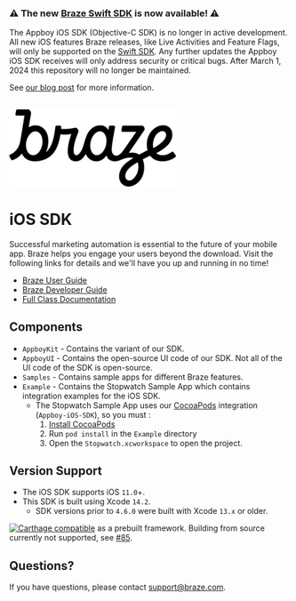 ### ⚠ The new [Braze Swift SDK](https://github.com/braze-inc/braze-swift-sdk) is now available! ⚠

The Appboy iOS SDK (Objective-C SDK) is no longer in active development. All new iOS features Braze releases, like Live Activities and Feature Flags, will only be supported on the [Swift SDK](https://github.com/braze-inc/braze-swift-sdk). Any further updates the Appboy iOS SDK receives will only address security or critical bugs. After March 1, 2024 this repository will no longer be maintained.

See [our blog post](https://www.braze.com/resources/articles/introducing-the-new-braze-swift-sdk) for more information.

</br>

<img src="braze-logo.png" width="300" title="Braze Logo" />

# iOS SDK

Successful marketing automation is essential to the future of your mobile app. Braze helps you engage your users beyond the download. Visit the following links for details and we'll have you up and running in no time!

- [Braze User Guide](https://www.braze.com/docs/user_guide/introduction/ "Braze User Guide")
- [Braze Developer Guide](https://www.braze.com/docs/developer_guide/platform_integration_guides/ios/initial_sdk_setup/ "Braze Developer Guide")
- [Full Class Documentation](http://appboy.github.io/appboy-ios-sdk/docs/annotated.html "Braze iOS SDK Class Documentation")

## Components

- `AppboyKit` - Contains the variant of our SDK.
- `AppboyUI` - Contains the open-source UI code of our SDK. Not all of the UI code of the SDK is open-source.
- `Samples` - Contains sample apps for different Braze features.
- `Example` - Contains the Stopwatch Sample App which contains integration examples for the iOS SDK.
	- The Stopwatch Sample App uses our [CocoaPods](http://guides.cocoapods.org/) integration (`Appboy-iOS-SDK`), so you must :
	  1. [Install CocoaPods](http://guides.cocoapods.org/using/getting-started.html)
	  2. Run `pod install` in the `Example` directory
	  3. Open the `Stopwatch.xcworkspace` to open the project.

## Version Support

- The iOS SDK supports iOS `11.0`+.
- This SDK is built using Xcode `14.2`.
  - SDK versions prior to `4.6.0` were built with Xcode `13.x` or older.

[![Carthage compatible](https://img.shields.io/badge/Carthage-compatible-4BC51D.svg?style=flat)](https://github.com/Carthage/Carthage) as a prebuilt framework.  Building from source currently not supported, see [#85](https://github.com/Appboy/appboy-ios-sdk/issues/85). 

## Questions?

If you have questions, please contact [support@braze.com](mailto:support@braze.com).
